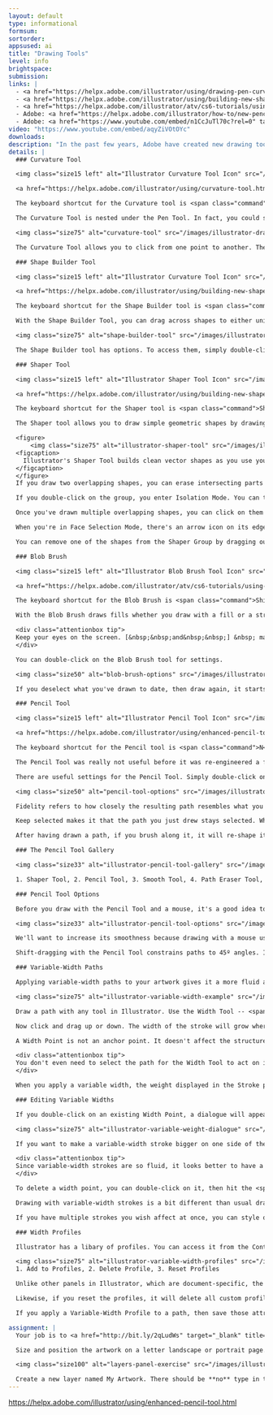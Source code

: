 ```yaml
---
layout: default
type: informational
formsum:
sortorder:
appsused: ai
title: "Drawing Tools"
level: info
brightspace:
submission:
links: |
  - <a href="https://helpx.adobe.com/illustrator/using/drawing-pen-curvature-or-pencil.html" target="_blank" title="Pen, Curvature & Pen Tools">Pen, Curvature & Pen Tools</a>
  - <a href="https://helpx.adobe.com/illustrator/using/building-new-shapes-using-shape.html" target="_blank" title="Shaper & Shape Builder Tools">Shaper & Shape Builder Tools</a>
  - <a href="https://helpx.adobe.com/illustrator/atv/cs6-tutorials/using-the-blob-brush-and-eraser-tools.html" target="_blank" title="Blob Brush & Eraser Tools">Blob Brush & Eraser Tools</a>
  - Adobe: <a href="https://helpx.adobe.com/illustrator/how-to/new-pencil-tool-in-illustrator.html" target="_blank" title="All New Pencil Tool">All New Pencil Tool</a>
  - Adobe: <a href="https://www.youtube.com/embed/n1CcJuTl70c?rel=0" target="_blank" title="Shaper Tool">Shaper Tool</a>
video: "https://www.youtube.com/embed/aqyZiVOtOYc"
downloads:
description: "In the past few years, Adobe have created new drawing tools for Illustrator. These enhance basic vector drawing capabilities beyond the tools that have been in Illustrator since its inception in the 1980's."
details: |
  ### Curvature Tool

  <img class="size15 left" alt="Illustrator Curvature Tool Icon" src="/images/illustrator-draw-new-tools/tool-icon-curvature-tool.svg">

  <a href="https://helpx.adobe.com/illustrator/using/curvature-tool.html" target="_blank" title="Adobe's Curvature Tool Support Page" class="small">Adobe's Curvature Tool Support Page</a>

  The keyboard shortcut for the Curvature tool is <span class="command">Shift-Tilde</span>.

  The Curvature Tool is nested under the Pen Tool. In fact, you could say it's a new, improved version of the Pen Tool. It allows you to easily create smooth or corner points as well as convert them.

  <img class="size75" alt="curvature-tool" src="/images/illustrator-draw-new-tools/curvature-tool.gif">

  The Curvature Tool allows you to click from one point to another. The Rubber Band function shows you where the path will land before each click. Default paths have smooth points. To get corner points, either Option-click or double-click. The Escape key drops the path.

  ### Shape Builder Tool

  <img class="size15 left" alt="Illustrator Curvature Tool Icon" src="/images/illustrator-draw-new-tools/tool-icon-shape-builder-tool.svg">

  <a href="https://helpx.adobe.com/illustrator/using/building-new-shapes-using-shape.html#remove" target="_blank" title="Adobe's Curvature Tool Support Page" class="small">Adobe's Shaper Tool Support Page</a>

  The keyboard shortcut for the Shape Builder tool is <span class="command">Shift-M</span>.

  With the Shape Builder Tool, you can drag across shapes to either unite them or subtract them. Simply drag across multiple overlapping shapes to unite them. Option-drag to subtract them. 

  <img class="size75" alt="shape-builder-tool" src="/images/illustrator-draw-new-tools/shape-builder-tool.gif">

  The Shape Builder tool has options. To access them, simply double-click on the tool. See <a href="https://helpx.adobe.com/illustrator/using/building-new-shapes-using-shape.html#about_the_shape_builder_tool" target="_blank" title="Adobe's support page for details">Adobe's support page for details</a>.

  ### Shaper Tool

  <img class="size15 left" alt="Illustrator Shaper Tool Icon" src="/images/illustrator-draw-new-tools/tool-icon-shaper-tool.svg">

  <a href="https://helpx.adobe.com/illustrator/using/building-new-shapes-using-shape.html" target="_blank" title="Adobe's Curvature Tool Support Page" class="small">Adobe's Shaper Tool Support Page</a>

  The keyboard shortcut for the Shaper tool is <span class="command">Shift-N</span>.

  The Shaper tool allows you to draw simple geometric shapes by drawing with the mouse. You draw with the mouse. When you drop the mouse, the shape will become a clean vector shape. The tool was kind of made to be used on a tablet running a full version of Windows. You could draw with your finger.

  <figure>
      <img class="size75" alt="illustrator-shaper-tool" src="/images/illustrator-draw-new-tools/illustrator-shaper-tool.gif">
  <figcaption>
    Illustrator's Shaper Tool builds clean vector shapes as you use your mouse.
  </figcaption>
  </figure>
  If you draw two overlapping shapes, you can erase intersecting parts by scribbling. When you scribble, the resulting shapes becomes a Shaper Group. The shapes are all still there. They just have no fill or strokes on parts of them.

  If you double-click on the group, you enter Isolation Mode. You can then move the individual shapes around.

  Once you've drawn multiple overlapping shapes, you can click on them with the Shaper Tool to enter Face Selection Mode. At this point, you can edit their colours.

  When you're in Face Selection Mode, there's an arrow icon on its edge. If you click it, you enter Construction Mode. You can then select any of the individual shapes to edit them.

  You can remove one of the shapes from the Shaper Group by dragging outside the rectangle.

  ### Blob Brush

  <img class="size15 left" alt="Illustrator Blob Brush Tool Icon" src="/images/illustrator-draw-new-tools/tool-icon-blob-brush.svg">

  <a href="https://helpx.adobe.com/illustrator/atv/cs6-tutorials/using-the-blob-brush-and-eraser-tools.html" target="_blank" title="Adobe's Blob Brush Tool Support Page" class="small">Adobe's Blob Brush Tool Support Page</a>

  The keyboard shortcut for the Blob Brush is <span class="command">Shift-B</span>.

  With the Blob Brush draws fills whether you draw with a fill or a stroke. Shift-dragging constrains proportions. You can use the Eraser Tool to *carve* into the Blob Brush shape.

  <div class="attentionbox tip">
  Keep your eyes on the screen. [&nbsp;&nbsp;and&nbsp;&nbsp;] &nbsp; make your brush smaller and larger, respectively.
  </div>

  You can double-click on the Blob Brush tool for settings.

  <img class="size50" alt="blob-brush-options" src="/images/illustrator-draw-new-tools/blob-brush-options.jpg">

  If you deselect what you've drawn to date, then draw again, it starts a new shape.

  ### Pencil Tool

  <img class="size15 left" alt="Illustrator Pencil Tool Icon" src="/images/illustrator-draw-new-tools/tool-icon-pencil-tool.svg">

  <a href="https://helpx.adobe.com/illustrator/using/enhanced-pencil-tool.html" target="_blank" title="Adobe's Pencil Tool Support Page" class="small">Adobe's Pencil Tool Support Page</a>

  The keyboard shortcut for the Pencil tool is <span class="command">N</span>.

  The Pencil Tool was really not useful before it was re-engineered a few years ago. You can draw quite well, even when drawing with your mouse.

  There are useful settings for the Pencil Tool. Simply double-click on the tool to access them.

  <img class="size50" alt="pencil-tool-options" src="/images/illustrator-draw-new-tools/pencil-tool-options.jpg">

  Fidelity refers to how closely the resulting path resembles what you actually drew. It's really useful whether you're drawing with a mouse or a pen tablet.

  Keep selected makes it that the path you just drew stays selected. When you combine this function with Edit selected paths, it allows you to add to existing paths as you draw.

  After having drawn a path, if you brush along it, it will re-shape itself. You can massage lines into place by repeatedly brushing them. ...really helpful.

  ### The Pencil Tool Gallery

  <img class="size33" alt="illustrator-pencil-tool-gallery" src="/images/illustrator-draw-new-tools/illustrator-pencil-tool-gallery.jpg">

  1. Shaper Tool, 2. Pencil Tool, 3. Smooth Tool, 4. Path Eraser Tool, 5. Join Tool

  ### Pencil Tool Options

  Before you draw with the Pencil Tool and a mouse, it's a good idea to double-click on the tool to access its options.

  <img class="size33" alt="illustrator-pencil-tool-options" src="/images/illustrator-draw-new-tools/illustrator-pencil-tool-options.jpg">

  We'll want to increase its smoothness because drawing with a mouse usually creates pretty bumpy results. Test the results of using a smoother setting. Is it too inaccurate for you? If so, dial it down. Find the settings that feel right for your drawing style.

  Shift-dragging with the Pencil Tool constrains paths to 45º angles. If you hold the Option after you've clicked with Pencil Tool, it will create straight paths as you drag without constraining to a specific angle.

  ### Variable-Width Paths

  Applying variable-width paths to your artwork gives it a more fluid appearance. The tool is very adept at tapering the width of the stroke. The controls are very precise and easy to use.

  <img class="size75" alt="illustrator-variable-width-example" src="/images/illustrator-draw-new-tools/illustrator-variable-width-example.jpg">

  Draw a path with any tool in Illustrator. Use the Width Tool -- <span class="command">Shift-W</span>. Hover your cursor over the path. A diamond shape will appear called a <span class="command">Width Point</span> along the path. Your cursor will have a + on it. Furthermore, if you have Smart Guides turned on -- <span class="command">⌘-U</span> -- you'll see a label next to your cursor with the weights of the stroke. It even displays the weight on either side of the path.

  Now click and drag up or down. The width of the stroke will grow where you're dragging.

  A Width Point is not an anchor point. It doesn't affect the structure of the path. It only affects what the path looks like. To proove this, type <span class="command">⌘-Y</span> to switch to Outline Mode. You'll see that your variable-width stroke still has the original, straight path.

  <div class="attentionbox tip">
  You don't even need to select the path for the Width Tool to act on it. Just hover, then click-drag.
  </div>

  When you apply a variable width, the weight displayed in the Stroke panel is the widest part of the path.

  ### Editing Variable Widths

  If you double-click on an existing Width Point, a dialogue will appear with weight options.

  <img class="size75" alt="illustrator-variable-weight-dialogue" src="/images/illustrator-draw-new-tools/illustrator-variable-weight-dialogue.jpg">

  If you want to make a variable-width stroke bigger on one side of the path than the other, you can option-drag on the width point. Only that side of the path will be affected. You can drag the width point along the path. It re-adjusts the tapering automatically. You can adjust them proportionally by holding the Shift key.

  <div class="attentionbox tip">
  Since variable-width strokes are so fluid, it looks better to have a round cap on your paths.
  </div>

  To delete a width point, you can double-click on it, then hit the <span class="command">Delete</span> button in the dialogue. A second option is to click on a width point with the Width Tool, then simply hit the <span class="command">Delete</span> key.

  Drawing with variable-width strokes is a bit different than usual drawing in Illustrator. Usually, we have a tendency to close our paths. That is, we draw back to the original anchor point. When using variable-width strokes, this can sometimes look wrong. It's sometimes better to draw separate, open paths.

  If you have multiple strokes you wish affect at once, you can style one. Switch to your Eye Dropper Tool. Hold the ⌘ key to temporarily switch to the Selection Tool. Click on another path. Let go of the ⌘ key, then click on the styled path to eye dropper it.

  ### Width Profiles

  Illustrator has a libary of profiles. You can access it from the Control bar. You can also access them from the Stroke panel.

  <img class="size75" alt="illustrator-variable-width-profiles" src="/images/illustrator-draw-new-tools/illustrator-variable-width-profiles.jpg">
  1. Add to Profiles, 2. Delete Profile, 3. Reset Profiles

  Unlike other panels in Illustrator, which are document-specific, the Variable-Width Profiles panel is a Library. So it applies to all documents. If you create a profile in one Illustrator document, that profile will be available in all of your Illustrator documents.

  Likewise, if you reset the profiles, it will delete all custom profiles. They'll be gone forerever, with one exception. The only way to get them back would be if you have a stroke with that profile on it. You could re-add it to the menu.

  If you apply a Variable-Width Profile to a path, then save those attributes as a Graphic Style, the variable-width attributes will get stored in that style. This helps during client revisions. If an edit to a variable path width is needed, all you need to do is edit the Graphic Style. All your artwork with that style will change.

assignment: |
  Your job is to <a href="http://bit.ly/2qLudWs" target="_blank" title="download superhero line art from here">download superhero line art from here</a>. Place the raster drawing in Illustrator using <span class="command">File > Place...</span>. Make sure the Linked checkbox is checked in the Place dialogue as you import it.

  Size and position the artwork on a letter landscape or portrait page. Lock its layer.

  <img class="size100" alt="layers-panel-exercise" src="/images/illustrator-draw-new-tools/layers-panel-exercise.jpg">

  Create a new layer named My Artwork. There should be **no** type in this document. Use the drawing tools on this page to replicate your character with strokes only.
---
```


https://helpx.adobe.com/illustrator/using/enhanced-pencil-tool.html
